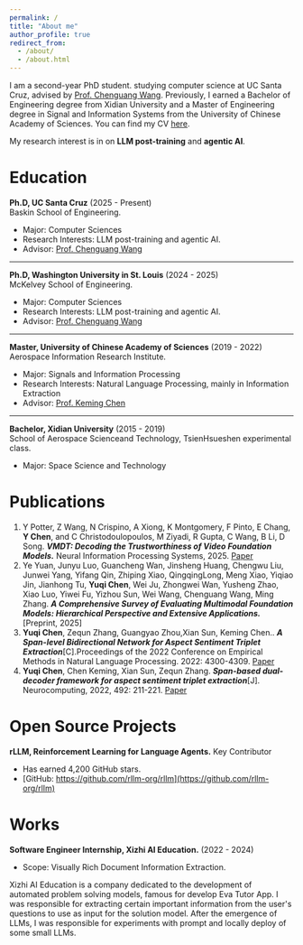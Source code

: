 ```yaml
---
permalink: /
title: "About me"
author_profile: true
redirect_from: 
  - /about/
  - /about.html
---
```


I am a second-year PhD student. studying computer science at UC Santa Cruz, advised by [Prof. Chenguang Wang](https://cgraywang.github.io/). 
Previously, I earned a Bachelor of Engineering degree from Xidian University and a Master of Engineering degree in Signal and Information Systems from the University of Chinese Academy of Sciences.
You can find my CV [here](https://drive.google.com/file/d/1SLrocl8O0P6M5c_2K5NZ5FKz0zB6CSQ3/view?usp=sharing).
  
My research interest is in on **LLM post-training** and **agentic AI**.

Education
======
**Ph.D, UC Santa Cruz** (2025 - Present) \
Baskin School of Engineering.
* Major: Computer Sciences
* Research Interests: LLM post-training and agentic AI.
* Advisor: [Prof. Chenguang Wang](https://cgraywang.github.io/)

------
**Ph.D, Washington University in St. Louis** (2024 - 2025) \
McKelvey School of Engineering.
* Major: Computer Sciences
* Research Interests: LLM post-training and agentic AI.
* Advisor: [Prof. Chenguang Wang](https://cgraywang.github.io/)

------
**Master, University of Chinese Academy of Sciences** (2019 - 2022) \
Aerospace Information Research Institute.
* Major: Signals and Information Processing
* Research Interests: Natural Language Processing, mainly in Information Extraction
* Advisor: [Prof. Keming Chen](https://people.ucas.ac.cn/~kmchen)

[//]: # (* Honor: )

[//]: # (    * The second place in the track of CCKS link prediction in 2021.)

[//]: # (    * Second prize in the iFLYTEK AI multilingual text mining competition in 2021.)

------
**Bachelor, Xidian University** (2015 - 2019) \
School of Aerospace Scienceand Technology, TsienHsueshen experimental class.
* Major: Space Science and Technology

[//]: # (* Honor:)

[//]: # (    * Second Prize of China-Russia Universities Small Satellite Innovation Design Competition)


Publications
======
1. Y Potter, Z Wang, N Crispino, A Xiong, K Montgomery, F Pinto, E Chang, **Y Chen**, and C Christodoulopoulos, M Ziyadi, R Gupta, C Wang, B Li, D Song. **_VMDT: Decoding the Trustworthiness of Video Foundation Models._** Neural Information Processing Systems, 2025. [Paper](https://kylemontgomery1.github.io/assets/pdf/vmdt.pdf)
2. Ye Yuan, Junyu Luo, Guancheng Wan, Jinsheng Huang, Chengwu Liu, Junwei Yang, Yifang Qin, Zhiping Xiao, QingqingLong, Meng Xiao, Yiqiao Jin, Jianhong Tu, **Yuqi Chen**, Wei Ju, Zhongwei Wan, Yusheng Zhao, Xiao Luo, Yiwei Fu, Yizhou Sun, Wei Wang, Chenguang Wang, Ming Zhang. **_A Comprehensive Survey of Evaluating Multimodal Foundation Models: Hierarchical Perspective and Extensive Applications._** [Preprint, 2025]
3. **Yuqi Chen**, Zequn Zhang, Guangyao Zhou,Xian Sun, Keming Chen.. _**A Span-level Bidirectional Network for Aspect Sentiment Triplet Extraction**_[C].Proceedings of the 2022 Conference on Empirical Methods in Natural Language Processing. 2022: 4300-4309. [Paper](https://aclanthology.org/2022.emnlp-main.289.pdf)
4. **Yuqi Chen**, Chen Keming, Xian Sun, Zequn Zhang. _**Span-based dual-decoder framework for aspect sentiment triplet extraction**_[J]. Neurocomputing, 2022, 492: 211-221. [Paper](https://www.sciencedirect.com/science/article/abs/pii/S0925231222003897)


Open Source Projects
======
**rLLM, Reinforcement Learning for Language Agents.** Key Contributor
* Has earned 4,200 GitHub stars.
* [GitHub: https://github.com/rllm-org/rllm](https://github.com/rllm-org/rllm)

Works
======
**Software Engineer Internship, Xizhi AI Education.** (2022 - 2024) 
* Scope: Visually Rich Document Information Extraction. 

Xizhi AI Education is a company dedicated to the development of automated problem solving models, famous for develop Eva Tutor App. I was responsible for extracting certain important information from the user's questions to use as input for the solution model. 
After the emergence of LLMs, I was responsible for experiments with prompt and locally deploy of some small LLMs.
